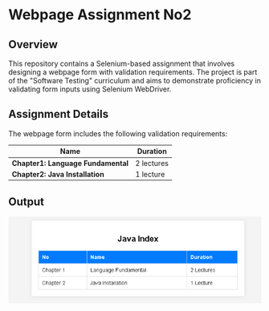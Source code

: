 # Webpage Assignment No2

## Overview

This repository contains a Selenium-based assignment that involves designing a webpage form with validation requirements. The project is part of the "Software Testing" curriculum and aims to demonstrate proficiency in validating form inputs using Selenium WebDriver.

## Assignment Details

The webpage form includes the following validation requirements:

| Name              | Duration                             |
|-------------------|--------------------------------------|
| **Chapter1: Language Fundamental** | 2 lectures                           |
| **Chapter2: Java Installation**     | 1 lecture                            |

## Output

![Validation Output](https://github.com/Adityapatel-dev/Software-testing-Lavatech/blob/main/Selenium/Assignment/Webpage2/Output.PNG)
